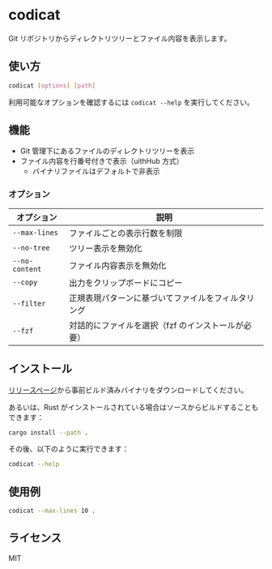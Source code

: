 # codicat

Git リポジトリからディレクトリツリーとファイル内容を表示します。

## 使い方

```sh
codicat [options] [path]
```

利用可能なオプションを確認するには `codicat --help` を実行してください。

## 機能

- Git 管理下にあるファイルのディレクトリツリーを表示
- ファイル内容を行番号付きで表示（uithHub 方式）
  - バイナリファイルはデフォルトで非表示

### オプション

| オプション     | 説明                                               |
| -------------- | -------------------------------------------------- |
| `--max-lines`  | ファイルごとの表示行数を制限                       |
| `--no-tree`    | ツリー表示を無効化                                 |
| `--no-content` | ファイル内容表示を無効化                           |
| `--copy`       | 出力をクリップボードにコピー                       |
| `--filter`     | 正規表現パターンに基づいてファイルをフィルタリング |
| `--fzf`        | 対話的にファイルを選択（fzf のインストールが必要） |

## インストール

[リリースページ](https://github.com/inakam/codicat/releases)から事前ビルド済みバイナリをダウンロードしてください。

あるいは、Rust がインストールされている場合はソースからビルドすることもできます：

```sh
cargo install --path .
```

その後、以下のように実行できます：

```sh
codicat --help
```

## 使用例

```sh
codicat --max-lines 10 .
```

## ライセンス

MIT
